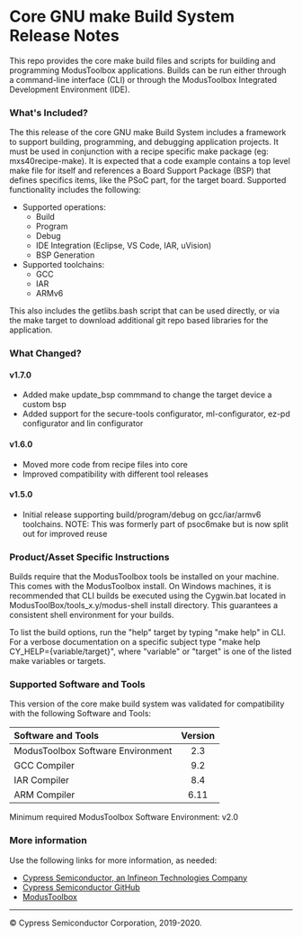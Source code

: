 # Core GNU make Build System Release Notes
This repo provides the core make build files and scripts for building and programming ModusToolbox applications. Builds can be run either through a command-line interface (CLI) or through the ModusToolbox Integrated Development Environment (IDE).

### What's Included?
The this release of the core GNU make Build System includes a framework to support building, programming, and debugging application projects. It must be used in conjunction with a recipe specific make package (eg: mxs40recipe-make). It is expected that a code example contains a top level make file for itself and references a Board Support Package (BSP) that defines specifics items, like the PSoC part, for the target board. Supported functionality includes the following:
* Supported operations:
    * Build
    * Program
    * Debug
    * IDE Integration (Eclipse, VS Code, IAR, uVision)
    * BSP Generation
* Supported toolchains:
    * GCC
    * IAR
    * ARMv6

This also includes the getlibs.bash script that can be used directly, or via the make target to download additional git repo based libraries for the application.

### What Changed?
#### v1.7.0
* Added make update_bsp commmand to change the target device a custom bsp
* Added support for the secure-tools configurator, ml-configurator, ez-pd configurator and lin configurator
#### v1.6.0
* Moved more code from recipe files into core
* Improved compatibility with different tool releases
#### v1.5.0
* Initial release supporting build/program/debug on gcc/iar/armv6 toolchains.
NOTE: This was formerly part of psoc6make but is now split out for improved reuse

### Product/Asset Specific Instructions
Builds require that the ModusToolbox tools be installed on your machine. This comes with the ModusToolbox install. On Windows machines, it is recommended that CLI builds be executed using the Cygwin.bat located in ModusToolBox/tools_x.y/modus-shell install directory. This guarantees a consistent shell environment for your builds.

To list the build options, run the "help" target by typing "make help" in CLI. For a verbose documentation on a specific subject type "make help CY_HELP={variable/target}", where "variable" or "target" is one of the listed make variables or targets.

### Supported Software and Tools
This version of the core make build system was validated for compatibility with the following Software and Tools:

| Software and Tools                        | Version |
| :---                                      | :----:  |
| ModusToolbox Software Environment         | 2.3     |
| GCC Compiler                              | 9.2     |
| IAR Compiler                              | 8.4     |
| ARM Compiler                              | 6.11    |

Minimum required ModusToolbox Software Environment: v2.0

### More information
Use the following links for more information, as needed:
* [Cypress Semiconductor, an Infineon Technologies Company](http://www.cypress.com)
* [Cypress Semiconductor GitHub](https://github.com/cypresssemiconductorco)
* [ModusToolbox](https://www.cypress.com/products/modustoolbox-software-environment)

---
© Cypress Semiconductor Corporation, 2019-2020.